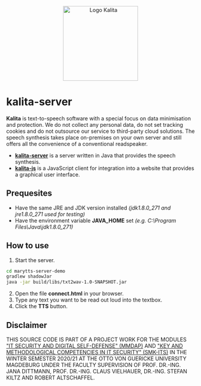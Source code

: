 <p align="center">
  <img src="https://user-images.githubusercontent.com/50206261/102134585-07456f80-3e57-11eb-9a90-d9c81ee48c1d.png" alt="Logo Kalita" width="200">
</p>

# kalita-server

**Kalita** is text-to-speech software with a special focus on data minimisation and protection. We do not collect any personal data, do not set tracking cookies and do not outsource our service to third-party cloud solutions. The speech synthesis takes place on-premises on your own server and still offers all the convenience of a conventional readspeaker.

- [**kalita-server**](https://github.com/azmke/kalita-server) is a server written in Java that provides the speech synthesis.
- [**kalita-js**](https://github.com/azmke/kalita-js) is a JavaScript client for integration into a website that provides a graphical user interface.

## Prequesites

- Have the same JRE and JDK version installed *(jdk1.8.0_271 and jre1.8.0_271 used for testing)*
- Have the environment variable **JAVA_HOME** set *(e.g. C:\Program Files\Java\jdk1.8.0_271)*

## How to use

1. Start the server.

```sh
cd marytts-server-demo
gradlew shadowJar
java -jar build/libs/txt2wav-1.0-SNAPSHOT.jar
```

2. Open the file **connect.html** in your browser.
3. Type any text you want to be read out loud into the textbox.
4. Click the **TTS** button.

## Disclaimer

THIS SOURCE CODE IS PART OF A PROJECT WORK FOR THE MODULES ["IT SECURITY AND DIGITAL SELF-DEFENSE" (MMDAP)](https://omen.cs.uni-magdeburg.de/itiamsl/deutsch/lehre/ws-20-21/mmdap.html) AND ["KEY AND METHODOLOGICAL COMPETENCIES IN IT SECURITY" (SMK-ITS)](https://omen.cs.uni-magdeburg.de/itiamsl/deutsch/lehre/ws-20-21/smkits.html) IN THE WINTER SEMESTER 2020/21 AT THE OTTO VON GUERICKE UNIVERSITY MAGDEBURG UNDER THE FACULTY SUPERVISION OF PROF. DR.-ING. JANA DITTMANN, PROF. DR.-ING. CLAUS VIELHAUER, DR.-ING. STEFAN KILTZ AND ROBERT ALTSCHAFFEL.
